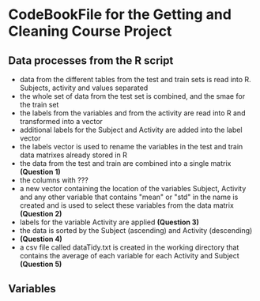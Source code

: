 # CodeBookFile for the Getting and Cleaning Course Project

## Data processes from the R script
- data from the different tables from the test and train sets is read into R. Subjects, activity and values separated
- the whole set of data from the test set is combined, and the smae for the train set
- the labels from the variables and from the activity are read into R and transformed into a vector
- additional labels for the Subject and Activity are added into the label vector
- the labels vector is used to rename the variables in the test and train data matrixes already stored in R
- the data from the test and train are combined into a single matrix **(Question 1)**
- the columns with ???
- a new vector containing the location of the variables Subject, Activity and any other variable that contains "mean" or "std" in the name is created and is used to select these variables from the data matrix **(Question 2)**
- labels for the variable Activity are applied **(Question 3)**
- the data is sorted by the Subject (ascending) and Activity (descending)
- **(Question 4)**
- a csv file called dataTidy.txt is created in the working directory that contains the average of each variable for each Activity and Subject **(Question 5)**  

## Variables


